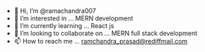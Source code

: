 - 👋 Hi, I’m @ramachandra007
- 👀 I’m interested in ... MERN development
- 🌱 I’m currently learning ... React js
- 💞️ I’m looking to collaborate on ... MERN full stack development
- 📫 How to reach me ... ramchandra_prasad@rediffmail.com

<!---
ramachandra007/ramachandra007 is a ✨ special ✨ repository because its `README.md` (this file) appears on your GitHub profile.
You can click the Preview link to take a look at your changes.
--->
